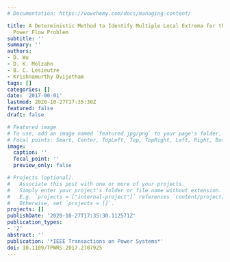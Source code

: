 ```yaml
---
# Documentation: https://wowchemy.com/docs/managing-content/

title: A Deterministic Method to Identify Multiple Local Extrema for the AC Optimal
  Power Flow Problem
subtitle: ''
summary: ''
authors:
- D. Wu
- D. K. Molzahn
- B. C. Lesieutre
- Krishnamurthy Dvijotham
tags: []
categories: []
date: '2017-00-01'
lastmod: 2020-10-27T17:35:30Z
featured: false
draft: false

# Featured image
# To use, add an image named `featured.jpg/png` to your page's folder.
# Focal points: Smart, Center, TopLeft, Top, TopRight, Left, Right, BottomLeft, Bottom, BottomRight.
image:
  caption: ''
  focal_point: ''
  preview_only: false

# Projects (optional).
#   Associate this post with one or more of your projects.
#   Simply enter your project's folder or file name without extension.
#   E.g. `projects = ["internal-project"]` references `content/project/deep-learning/index.md`.
#   Otherwise, set `projects = []`.
projects: []
publishDate: '2020-10-27T17:35:30.112571Z'
publication_types:
- '2'
abstract: ''
publication: '*IEEE Transactions on Power Systems*'
doi: 10.1109/TPWRS.2017.2707925
---
```

